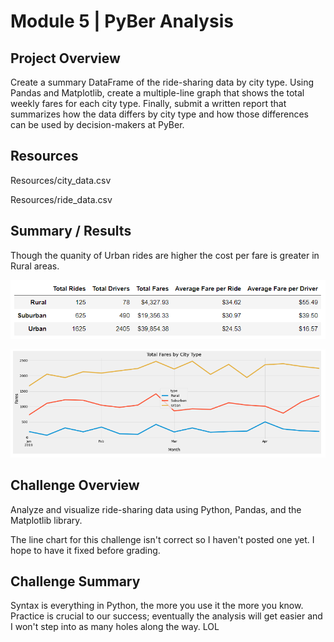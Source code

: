 # Module 5 | PyBer Analysis

## Project Overview
Create a summary DataFrame of the ride-sharing data by city type. Using Pandas and Matplotlib, create a multiple-line graph that shows the total weekly fares for each city type. Finally, submit a written report that summarizes how the data differs by city type and how those differences can be used by decision-makers at PyBer.

## Resources
Resources/city_data.csv

Resources/ride_data.csv

## Summary / Results
Though the quanity of Urban rides are higher the cost per fare is greater in Rural areas.

![City Type Summary Analysis](https://github.com/lnharvin/pyber_analysis/blob/main/images/city_type_summary_analysis.png)

![Weekly Fares](https://github.com/lnharvin/pyber_analysis/blob/main/images/weekly_fares_summary.png)

## Challenge Overview
Analyze and visualize ride-sharing data using Python, Pandas, and the Matplotlib library.

The line chart for this challenge isn't correct so I haven't posted one yet. I hope to have it fixed before grading.

## Challenge Summary
Syntax is everything in Python, the more you use it the more you know. Practice is crucial to our success; eventually the analysis will get easier and I won't step into as many holes along the way. LOL
